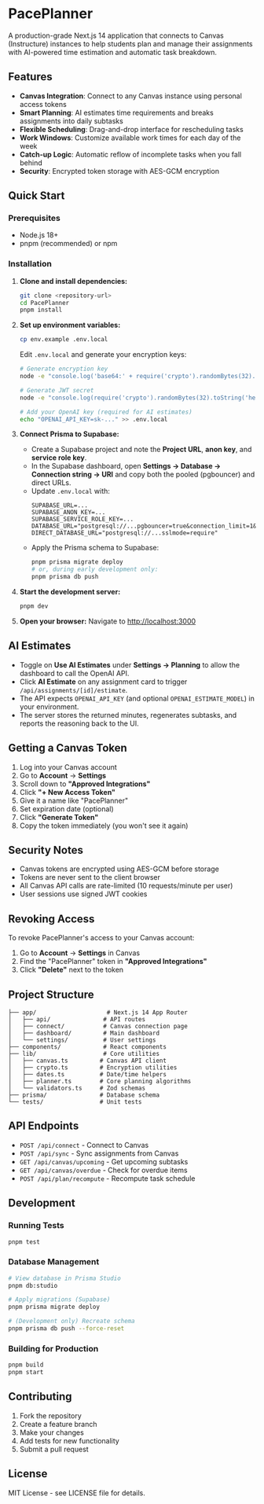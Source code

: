 # PacePlanner

A production-grade Next.js 14 application that connects to Canvas (Instructure) instances to help students plan and manage their assignments with AI-powered time estimation and automatic task breakdown.

## Features

- **Canvas Integration**: Connect to any Canvas instance using personal access tokens
- **Smart Planning**: AI estimates time requirements and breaks assignments into daily subtasks
- **Flexible Scheduling**: Drag-and-drop interface for rescheduling tasks
- **Work Windows**: Customize available work times for each day of the week
- **Catch-up Logic**: Automatic reflow of incomplete tasks when you fall behind
- **Security**: Encrypted token storage with AES-GCM encryption

## Quick Start

### Prerequisites

- Node.js 18+ 
- pnpm (recommended) or npm

### Installation

1. **Clone and install dependencies:**
   ```bash
   git clone <repository-url>
   cd PacePlanner
   pnpm install
   ```

2. **Set up environment variables:**
   ```bash
   cp env.example .env.local
   ```
   
   Edit `.env.local` and generate your encryption keys:
   ```bash
   # Generate encryption key
   node -e "console.log('base64:' + require('crypto').randomBytes(32).toString('base64'))"
   
   # Generate JWT secret
   node -e "console.log(require('crypto').randomBytes(32).toString('hex'))"

   # Add your OpenAI key (required for AI estimates)
   echo "OPENAI_API_KEY=sk-..." >> .env.local
   ```

3. **Connect Prisma to Supabase:**
   - Create a Supabase project and note the **Project URL**, **anon key**, and **service role key**.
   - In the Supabase dashboard, open **Settings → Database → Connection string → URI** and copy both the pooled (pgbouncer) and direct URLs.
   - Update `.env.local` with:
     ```
     SUPABASE_URL=...
     SUPABASE_ANON_KEY=...
     SUPABASE_SERVICE_ROLE_KEY=...
     DATABASE_URL="postgresql://...pgbouncer=true&connection_limit=1&pool_timeout=30&sslmode=require"
     DIRECT_DATABASE_URL="postgresql://...sslmode=require"
     ```
   - Apply the Prisma schema to Supabase:
     ```bash
     pnpm prisma migrate deploy
     # or, during early development only:
     pnpm prisma db push
     ```

4. **Start the development server:**
   ```bash
   pnpm dev
   ```

5. **Open your browser:**
   Navigate to [http://localhost:3000](http://localhost:3000)

## AI Estimates

- Toggle on **Use AI Estimates** under **Settings -> Planning** to allow the dashboard to call the OpenAI API.
- Click **AI Estimate** on any assignment card to trigger `/api/assignments/[id]/estimate`.
- The API expects `OPENAI_API_KEY` (and optional `OPENAI_ESTIMATE_MODEL`) in your environment.
- The server stores the returned minutes, regenerates subtasks, and reports the reasoning back to the UI.

## Getting a Canvas Token

1. Log into your Canvas account
2. Go to **Account** → **Settings**
3. Scroll down to **"Approved Integrations"**
4. Click **"+ New Access Token"**
5. Give it a name like "PacePlanner"
6. Set expiration date (optional)
7. Click **"Generate Token"**
8. Copy the token immediately (you won't see it again)

## Security Notes

- Canvas tokens are encrypted using AES-GCM before storage
- Tokens are never sent to the client browser
- All Canvas API calls are rate-limited (10 requests/minute per user)
- User sessions use signed JWT cookies

## Revoking Access

To revoke PacePlanner's access to your Canvas account:

1. Go to **Account** → **Settings** in Canvas
2. Find the "PacePlanner" token in **"Approved Integrations"**
3. Click **"Delete"** next to the token

## Project Structure

```
├── app/                    # Next.js 14 App Router
│   ├── api/               # API routes
│   ├── connect/           # Canvas connection page
│   ├── dashboard/         # Main dashboard
│   └── settings/          # User settings
├── components/            # React components
├── lib/                   # Core utilities
│   ├── canvas.ts         # Canvas API client
│   ├── crypto.ts         # Encryption utilities
│   ├── dates.ts          # Date/time helpers
│   ├── planner.ts        # Core planning algorithms
│   └── validators.ts     # Zod schemas
├── prisma/               # Database schema
└── tests/                # Unit tests
```

## API Endpoints

- `POST /api/connect` - Connect to Canvas
- `POST /api/sync` - Sync assignments from Canvas
- `GET /api/canvas/upcoming` - Get upcoming subtasks
- `GET /api/canvas/overdue` - Check for overdue items
- `POST /api/plan/recompute` - Recompute task schedule

## Development

### Running Tests
```bash
pnpm test
```

### Database Management
```bash
# View database in Prisma Studio
pnpm db:studio

# Apply migrations (Supabase)
pnpm prisma migrate deploy

# (Development only) Recreate schema
pnpm prisma db push --force-reset
```

### Building for Production
```bash
pnpm build
pnpm start
```

## Contributing

1. Fork the repository
2. Create a feature branch
3. Make your changes
4. Add tests for new functionality
5. Submit a pull request

## License

MIT License - see LICENSE file for details.
